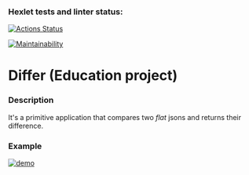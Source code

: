 ### Hexlet tests and linter status:
[![Actions Status](https://github.com/RedGradient/java-project-71/workflows/hexlet-check/badge.svg)](https://github.com/RedGradient/java-project-71/actions)  

[![Maintainability](https://api.codeclimate.com/v1/badges/e581639bb4d1ad189640/maintainability)](https://codeclimate.com/github/RedGradient/java-project-71/maintainability)

# Differ (Education project)

### Description
It's a primitive application that compares two *flat* jsons and returns their difference.

### Example
[![demo](https://asciinema.org/a/qRHu7BNdJ8Z0LSUdN4V6jbBKP.svg)](https://asciinema.org/a/qRHu7BNdJ8Z0LSUdN4V6jbBKP)

